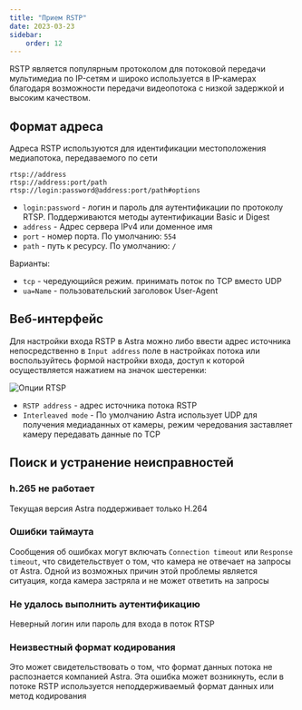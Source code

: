 ```yaml
---
title: "Прием RSTP"
date: 2023-03-23
sidebar:
    order: 12
---
```


RSTP является популярным протоколом для потоковой передачи мультимедиа по IP-сетям и широко используется в IP-камерах благодаря возможности передачи видеопотока с низкой задержкой и высоким качеством.

## Формат адреса[](https://help.cesbo.com/astra/receiving/ip/rtsp#address-format)

Адреса RSTP используются для идентификации местоположения медиапотока, передаваемого по сети

```
rtsp://address
rtsp://address:port/path
rtsp://login:password@address:port/path#options
```

- `login:password` - логин и пароль для аутентификации по протоколу RTSP. Поддерживаются методы аутентификации Basic и Digest
- `address` - Адрес сервера IPv4 или доменное имя
- `port` - номер порта. По умолчанию: `554`
- `path` - путь к ресурсу. По умолчанию: `/`

Варианты:

- `tcp` - чередующийся режим. принимать поток по TCP вместо UDP
- `ua=Name` - пользовательский заголовок User-Agent

## Веб-интерфейс[](https://help.cesbo.com/astra/receiving/ip/rtsp#web-interface)

Для настройки входа RSTP в Astra можно либо ввести адрес источника непосредственно в `Input address` поле в настройках потока или воспользуйтесь формой настройки входа, доступ к которой осуществляется нажатием на значок шестеренки:

![Опции RTSP](https://cdn.cesbo.com/help/astra/receiving/ip/rtsp/options.png)

- `RSTP address` - адрес источника потока RSTP
- `Interleaved mode` - По умолчанию Astra использует UDP для получения медиаданных от камеры, режим чередования заставляет камеру передавать данные по TCP

## Поиск и устранение неисправностей[](https://help.cesbo.com/astra/receiving/ip/rtsp#troubleshooting)

### h.265 не работает

Текущая версия Astra поддерживает только H.264

### Ошибки таймаута

Сообщения об ошибках могут включать `Connection timeout` или `Response timeout`, что свидетельствует о том, что камера не отвечает на запросы от Astra. Одной из возможных причин этой проблемы является ситуация, когда камера застряла и не может ответить на запросы

### Не удалось выполнить аутентификацию

Неверный логин или пароль для входа в поток RTSP

### Неизвестный формат кодирования

Это может свидетельствовать о том, что формат данных потока не распознается компанией Astra. Эта ошибка может возникнуть, если в потоке RSTP используется неподдерживаемый формат данных или метод кодирования
